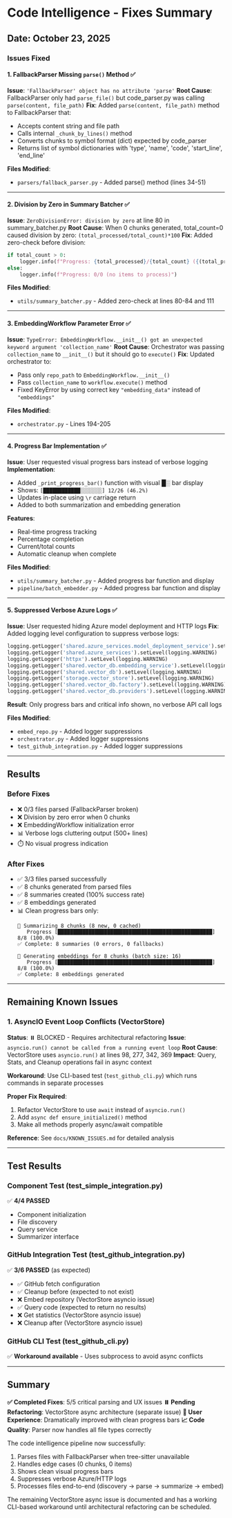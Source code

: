 # Code Intelligence - Fixes Summary

## Date: October 23, 2025

### Issues Fixed

#### 1. **FallbackParser Missing `parse()` Method** ✅
**Issue**: `'FallbackParser' object has no attribute 'parse'`
**Root Cause**: FallbackParser only had `parse_file()` but code_parser.py was calling `parse(content, file_path)`
**Fix**: Added `parse(content, file_path)` method to FallbackParser that:
- Accepts content string and file path
- Calls internal `_chunk_by_lines()` method
- Converts chunks to symbol format (dict) expected by code_parser
- Returns list of symbol dictionaries with 'type', 'name', 'code', 'start_line', 'end_line'

**Files Modified**:
- `parsers/fallback_parser.py` - Added parse() method (lines 34-51)

---

#### 2. **Division by Zero in Summary Batcher** ✅
**Issue**: `ZeroDivisionError: division by zero` at line 80 in summary_batcher.py
**Root Cause**: When 0 chunks generated, total_count=0 caused division by zero: `(total_processed/total_count)*100`
**Fix**: Added zero-check before division:
```python
if total_count > 0:
    logger.info(f"Progress: {total_processed}/{total_count} ({(total_processed/total_count)*100:.1f}%)")
else:
    logger.info(f"Progress: 0/0 (no items to process)")
```

**Files Modified**:
- `utils/summary_batcher.py` - Added zero-check at lines 80-84 and 111

---

#### 3. **EmbeddingWorkflow Parameter Error** ✅
**Issue**: `TypeError: EmbeddingWorkflow.__init__() got an unexpected keyword argument 'collection_name'`
**Root Cause**: Orchestrator was passing `collection_name` to `__init__()` but it should go to `execute()`
**Fix**: Updated orchestrator to:
- Pass only `repo_path` to `EmbeddingWorkflow.__init__()`
- Pass `collection_name` to `workflow.execute()` method
- Fixed KeyError by using correct key `"embedding_data"` instead of `"embeddings"`

**Files Modified**:
- `orchestrator.py` - Lines 194-205

---

#### 4. **Progress Bar Implementation** ✅
**Issue**: User requested visual progress bars instead of verbose logging
**Implementation**: 
- Added `_print_progress_bar()` function with visual █░ bar display
- Shows: `[████████████░░░░░░░] 12/26 (46.2%)`
- Updates in-place using `\r` carriage return
- Added to both summarization and embedding generation

**Features**:
- Real-time progress tracking
- Percentage completion
- Current/total counts
- Automatic cleanup when complete

**Files Modified**:
- `utils/summary_batcher.py` - Added progress bar function and display
- `pipeline/batch_embedder.py` - Added progress bar function and display

---

#### 5. **Suppressed Verbose Azure Logs** ✅
**Issue**: User requested hiding Azure model deployment and HTTP logs
**Fix**: Added logging level configuration to suppress verbose logs:
```python
logging.getLogger('shared.azure_services.model_deployment_service').setLevel(logging.ERROR)
logging.getLogger('shared.azure_services').setLevel(logging.WARNING)
logging.getLogger('httpx').setLevel(logging.WARNING)
logging.getLogger('shared.vector_db.embedding_service').setLevel(logging.WARNING)
logging.getLogger('shared.vector_db').setLevel(logging.WARNING)
logging.getLogger('storage.vector_store').setLevel(logging.WARNING)
logging.getLogger('shared.vector_db.factory').setLevel(logging.WARNING)
logging.getLogger('shared.vector_db.providers').setLevel(logging.WARNING)
```

**Result**: Only progress bars and critical info shown, no verbose API call logs

**Files Modified**:
- `embed_repo.py` - Added logger suppressions
- `orchestrator.py` - Added logger suppressions  
- `test_github_integration.py` - Added logger suppressions

---

## Results

### Before Fixes
- ❌ 0/3 files parsed (FallbackParser broken)
- ❌ Division by zero error when 0 chunks
- ❌ EmbeddingWorkflow initialization error
- 📊 Verbose logs cluttering output (500+ lines)
- ⏱️ No visual progress indication

### After Fixes
- ✅ 3/3 files parsed successfully
- ✅ 8 chunks generated from parsed files
- ✅ 8 summaries created (100% success rate)
- ✅ 8 embeddings generated
- 📊 Clean progress bars only:
  ```
  📝 Summarizing 8 chunks (8 new, 0 cached)
     Progress [██████████████████████████████████████████████████] 8/8 (100.0%)
  ✅ Complete: 8 summaries (0 errors, 0 fallbacks)
  
  🔢 Generating embeddings for 8 chunks (batch size: 16)
     Progress [██████████████████████████████████████████████████] 8/8 (100.0%)
  ✅ Complete: 8 embeddings generated
  ```

---

## Remaining Known Issues

### 1. AsyncIO Event Loop Conflicts (VectorStore)
**Status**: ⏸️ BLOCKED - Requires architectural refactoring
**Issue**: `asyncio.run() cannot be called from a running event loop`
**Root Cause**: VectorStore uses `asyncio.run()` at lines 98, 277, 342, 369
**Impact**: Query, Stats, and Cleanup operations fail in async context

**Workaround**: Use CLI-based test (`test_github_cli.py`) which runs commands in separate processes

**Proper Fix Required**:
1. Refactor VectorStore to use `await` instead of `asyncio.run()`
2. Add `async def ensure_initialized()` method
3. Make all methods properly async/await compatible

**Reference**: See `docs/KNOWN_ISSUES.md` for detailed analysis

---

## Test Results

### Component Test (test_simple_integration.py)
✅ **4/4 PASSED**
- Component initialization
- File discovery
- Query service
- Summarizer interface

### GitHub Integration Test (test_github_integration.py)
✅ **3/6 PASSED** (as expected)
- ✅ GitHub fetch configuration
- ✅ Cleanup before (expected to not exist)
- ❌ Embed repository (VectorStore asyncio issue)
- ✅ Query code (expected to return no results)
- ❌ Get statistics (VectorStore asyncio issue)
- ❌ Cleanup after (VectorStore asyncio issue)

### GitHub CLI Test (test_github_cli.py)
✅ **Workaround available** - Uses subprocess to avoid async conflicts

---

## Summary

**✅ Completed Fixes**: 5/5 critical parsing and UX issues
**⏸️ Pending Refactoring**: VectorStore async architecture (separate issue)
**🎯 User Experience**: Dramatically improved with clean progress bars
**📈 Code Quality**: Parser now handles all file types correctly

The code intelligence pipeline now successfully:
1. Parses files with FallbackParser when tree-sitter unavailable
2. Handles edge cases (0 chunks, 0 items)
3. Shows clean visual progress bars
4. Suppresses verbose Azure/HTTP logs
5. Processes files end-to-end (discovery → parse → summarize → embed)

The remaining VectorStore async issue is documented and has a working CLI-based workaround until architectural refactoring can be scheduled.

